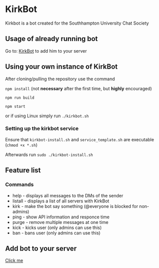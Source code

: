 # KirkBot

Kirkbot is a bot created for the Southhampton University Chat Society

## Usage of already running bot

Go to:
[KirkBot](https://discordapp.com/api/oauth2/authorize?client_id=634024886062546951&permissions=8&scope=bot)
to add him to your server

## Using your own instance of KirkBot

After cloning/pulling the repository use the command

`npm install`
(not **necessary** after the first time, but **highly** encouraged)

`npm run build`

`npm start`

or if using Linux simply run
`./kirkbot.sh`

### Setting up the kirkbot service

Ensure that `kirkbot-install.sh` and `service_template.sh` are executable (`chmod +x *.sh`)

Afterwards run `sudo ./kirkbot-install.sh`

## Feature list

### Commands

* help - displays all messages to the DMs of the sender
* listall - displays a list of all servers with KirkBot
* kirk <text> - make the bot say something (@everyone is blocked for non-admins)
* ping - show API information and responce time
* purge <number> - remove multiple messages at one time
* kick <user> - kicks user (only admins can use this)
* ban <user> - bans user (only admins can use this)

## Add bot to your server

[Click me](https://discordapp.com/api/oauth2/authorize?client_id=634024886062546951&permissions=8&scope=bot)

